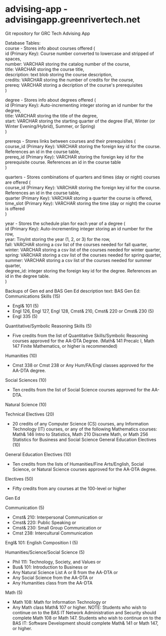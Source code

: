 # advising-app - advisingapp.greenrivertech.net
Git repository for GRC Tech Advising App

Database Tables:  
course - Stores info about courses offered (  
    id (Primary Key): Course number converted to lowercase and stripped of spaces,  
    number: VARCHAR storing the catalog number of the course,  
    title: VARCHAR storing the course title,  
    description: text blob storing the course description,  
    credits: VARCHAR storing the number of credits for the course,  
    prereq: VARCHAR storing a decription of the course's prerequisites   
)  

degree - Stores info about degrees offered (  
    id (Primary Key): Auto-incrementing integer storing an id number for the degree,  
    title: VARCHAR storing the title of the degree,  
    start: VARCHAR storing the starting quarter of the degree (Fall, Winter (or Winter Evening/Hybrid), Summer, or Spring)  
)

prereqs - Stores links between courses and their prerequisites (  
    course_id (Primary Key): VARCHAR storing the foreign key id for the course. References an id in the course table,  
    prereq_id (Primary Key): VARCHAR storing the foreign key id for the prerequisite course. References an id in the course table  
)

quarters - Stores combinations of quarters and times (day or night) courses are offered (  
    course_id (Primary Key): VARCHAR storing the foreign key id for the course. References an id in the course table,  
    quarter (Primary Key): VARCHAR storing a quarter the course is offered,  
    time_slot (Primary Key): VARCHAR storing the time (day or night) the course is offered  
)

year - Stores the schedule plan for each year of a degree (  
    id (Primary Key): Auto-incrementing integer storing an id number for the row,  
    year: TinyInt storing the year (1, 2, or 3) for the row,  
    fall: VARCHAR storing a csv list of the courses needed for fall quarter,  
    winter: VARCHAR storing a csv list of the courses needed for winter quarter,  
    spring: VARCHAR storing a csv list of the courses needed for spring quarter,  
    summer: VARCHAR storing a csv list of the courses needed for summer quarter,  
    degree_id: integer storing the foreign key id for the degree. References an id in the degree table.  
)

Backups of Gen ed and BAS Gen Ed description text:
BAS Gen Ed:
Communications Skills (15)
- Engl& 101 (5)
- Engl 126, Engl 127, Engl 128, Cmst& 210, Cmst& 220 or Cmst& 230 (5)
- Engl 335 (5)

Quantitative/Symbolic Reasoning Skills (5)
- Five credits from the list of Quantitative Skills/Symbolic Reasoning courses approved for the AA-DTA Degree. (Math& 141 Precalc I, Math 147 Finite Mathematics, or higher is recommended)

Humanities (10)
- Cmst 338 or Cmst 238 or Any Hum/FA/Engl classes approved for the AA-DTA degree.

Social Sciences (10)
- Ten credits from the list of Social Science courses approved for the AA-DTA.

Natural Science (10)

Technical Electives (20)
- 20 credits of any Computer Science (CS) courses, any Information Technology (IT) courses, or any of the following Mathematics courses: Math& 146 Intro to Statistics, Math 210 Discrete Math, or Math 256 Statistics for Business and Social Science General Education Electives (10)

General Education Electives (10)
- Ten credits from the lists of Humanities/Fine Arts/English, Social Science, or Natural Science courses approved for the AA-DTA degree.

Electives (50)
- Fifty credits from any courses at the 100-level or higher

Gen Ed

Communication (5)
- Cmst& 210: Interpersonal Communication or
- Cmst& 220: Public Speaking or
- Cmst& 230: Small Group Communication or
- Cmst 238: Intercultural Communication

Engl& 101: English Composition I (5)   

Humanities/Science/Social Science (5)
- Phil 111: Technology, Society, and Values or     
- Bus& 101: Introduction to Business or           
- Any Natural Science List A or B from the AA-DTA or           
- Any Social Science from the AA-DTA or             
- Any Humanities class from the AA-DTA

Math (5)
- Math 108: Math for Information Technology or         
- Any Math class Math& 107 or higher.
NOTE: Students who wish to continue on to the BAS IT Network Administration and Security should complete Math 108 or Math 147. Students who wish to continue on to the BAS IT: Software Development should complete Math& 141 or Math 147, or higher.
